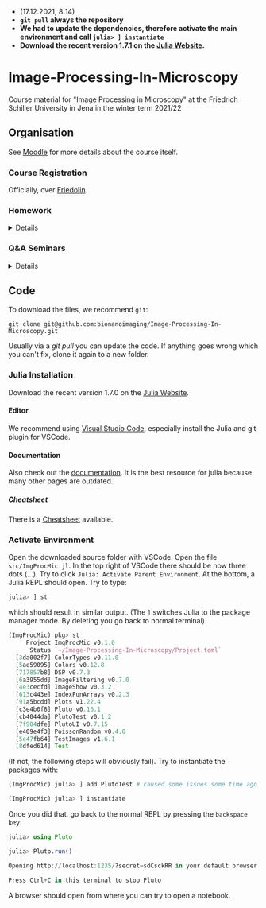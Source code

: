 * (17.12.2021, 8:14)
* **`git pull` always the repository**
* **We had to update the dependencies, therefore activate the main environment and call `julia> ] instantiate`**
* **Download the recent version 1.7.1 on the [Julia Website](https://julialang.org/downloads/).**

# Image-Processing-In-Microscopy
Course material for "Image Processing in Microscopy" at the Friedrich Schiller University in Jena in the winter term 2021/22

## Organisation
See [Moodle](https://moodle.uni-jena.de/course/view.php?id=19441) for more details about the course itself.

### Course Registration
Officially, over [Friedolin](https://friedolin.uni-jena.de/qisserver/rds?state=verpublish&status=init&vmfile=no&publishid=187964&moduleCall=webInfo&publishConfFile=webInfo&publishSubDir=veranstaltung).

### Homework
<details>
    <summary>Details</summary>
    
* 22.10.21: Homework 01 about adding and removing Noise (more will follow later in this course)
     * [examples/homeworks/HW01.jl](examples/homeworks/HW01.jl)
     * Solution [examples/homeworks/HW01_solution.jl](examples/homeworks/HW01_solution.jl)
     * submit `HW01.jl` on Moodle until: Wednesday 3.11.21 @ 1PM
     * See [here](https://github.com/bionanoimaging/Image-Processing-In-Microscopy/issues/1) for clarification of `add_poisson!
* 5.11.21: Homework 02 about color maps and sensor calibration
     * [examples/homeworks/HW02.jl](examples/homeworks/HW02.jl)
     * Solution [examples/homeworks/HW02_solution.jl](examples/homeworks/HW02_solution.jl)
     * submit `HW02.jl` on Moodle until: Wednesday 19.11.21 @ 1PM 
* 19.11.21: Homework 03 about Fourier transforms, flat field correction and sampling 
     * [examples/homeworks/HW03.jl](examples/homeworks/HW03.jl) 
     * Solution [examples/homeworks/HW03_solution.jl](examples/homeworks/HW03_solution.jl)
     * submit `HW03.jl` on Moodle until: Wednesday 1.12.21 @ 1PM 
* 03.12.21: Homework 04 about FFT, Convolution, Wiener Filter and optimization
     * [examples/homeworks/HW04.jl](examples/homeworks/HW04.jl) 
     * Solution [examples/homeworks/HW04_solution.jl](examples/homeworks/HW04_solution.jl)
     * submit `HW04.jl` on Moodle until: Wednesday 15.12.21 @ 1PM 
* 07.12.21: Homework 05 about Lucy Richardson and more Optimization 
     * [examples/homeworks/HW05.jl](examples/homeworks/HW05.jl) 
     * Solution [examples/homeworks/HW05_solution.jl](examples/homeworks/HW05_solution.jl)
     * submit `HW05.jl` on Moodle until: Wednesday 12.01.22 @ 1PM 
* 14.01.22: Homework 06 about Structured Illumination Microscopy
     * [examples/homeworks/HW06.jl](examples/homeworks/HW06.jl) 
     * Solution [examples/homeworks/HW06_solution.jl](examples/homeworks/HW06_solution.jl)
     * submit `HW06.jl` on Moodle until: Wednesday 26.01.22 @ 1PM
* 28.01.22: Homework 06 about real space convolution, correlation and jinc PSF simulation
     * [examples/homeworks/HW07.jl](examples/homeworks/HW07.jl) 
     * submit `HW07.jl` on Moodle until: Wednesday 09.02.22 @ 1PM

</details>

### Q&A Seminars
<details>
    <summary>Details</summary>
    
* 22.10.21: Seminar 01 about the basics of Julia and how to use it
     * [examples/seminars/S01_part1.jl](examples/seminars/S01_part1.jl)
* 29.10.21: Q&A HW01
     * [examples/seminars/S01_part2.jl](examples/seminars/S01_part2.jl)
* 12.11.21: Q&A HW02
     * [examples/seminars/S02.jl](examples/seminars/S02.jl)
    
</details>


## Code
To download the files, we recommend `git`:
```
git clone git@github.com:bionanoimaging/Image-Processing-In-Microscopy.git
```
Usually via a _git pull_ you can update the code. If anything goes wrong which you can't fix, clone it again to a new folder.


### Julia Installation
Download the recent version 1.7.0 on the [Julia Website](https://julialang.org/downloads/).

#### Editor
We recommend using [Visual Studio Code](https://www.julia-vscode.org/), especially install the Julia and git plugin for VSCode.

#### Documentation 
Also check out the [documentation](https://docs.julialang.org/en/v1/manual/performance-tips/). It is the best resource for julia because many other pages are outdated.

##### Cheatsheet
There is a [Cheatsheet](https://juliadocs.github.io/Julia-Cheat-Sheet/) available.

### Activate Environment
Open the downloaded source folder with VSCode. Open the file `src/ImgProcMic.jl`.
In the top right of VSCode there should be now three dots (...). Try to click `Julia: Activate Parent Environment`.
At the bottom, a Julia REPL should open.
Try to type:
```julia
julia> ] st
```
which should result in similar output. (The `]` switches Julia to the package manager mode. By deleting you go back to normal terminal).
```julia
(ImgProcMic) pkg> st
     Project ImgProcMic v0.1.0
      Status `~/Image-Processing-In-Microscopy/Project.toml`
  [3da002f7] ColorTypes v0.11.0
  [5ae59095] Colors v0.12.8
  [717857b8] DSP v0.7.3
  [6a3955dd] ImageFiltering v0.7.0
  [4e3cecfd] ImageShow v0.3.2
  [613c443e] IndexFunArrays v0.2.3
  [91a5bcdd] Plots v1.22.4
  [c3e4b0f8] Pluto v0.16.1
  [cb4044da] PlutoTest v0.1.2
  [7f904dfe] PlutoUI v0.7.15
  [e409e4f3] PoissonRandom v0.4.0
  [5e47fb64] TestImages v1.6.1
  [8dfed614] Test
```
(If not, the following steps will obviously fail).
Try to instantiate the packages with:
```julia
(ImgProcMic) julia> ] add PlutoTest # caused some issues some time ago

(ImgProcMic) julia> ] instantiate
```
Once you did that, go back to the normal REPL by pressing the `backspace` key:
```julia
julia> using Pluto

julia> Pluto.run()

Opening http://localhost:1235/?secret=sdCsckRR in your default browser... ~ have fun!

Press Ctrl+C in this terminal to stop Pluto
```

A browser should open from where you can try to open a notebook.
